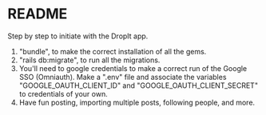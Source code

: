 # README

Step by step to initiate with the DropIt app.
1. "bundle", to make the correct installation of all the gems.
2. "rails db:migrate", to run all the migrations.
3. You'll need to google credentials to make a correct run of the Google SSO (Omniauth). Make a ".env" file and associate the variables "GOOGLE_OAUTH_CLIENT_ID" and "GOOGLE_OAUTH_CLIENT_SECRET" to credentials of your own.
4. Have fun posting, importing multiple posts, following people, and more.